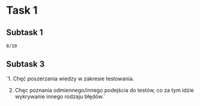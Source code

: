 
# Task 1


## Subtask 1
`8/10`

## Subtask 3
`1. Chęć poszerzania wiedzy w zakresie testowania.

2. Chęc poznania odmiennego/innego podejścia do testów, co za tym idzie wykrywanie innego rodzaju błędów.`
